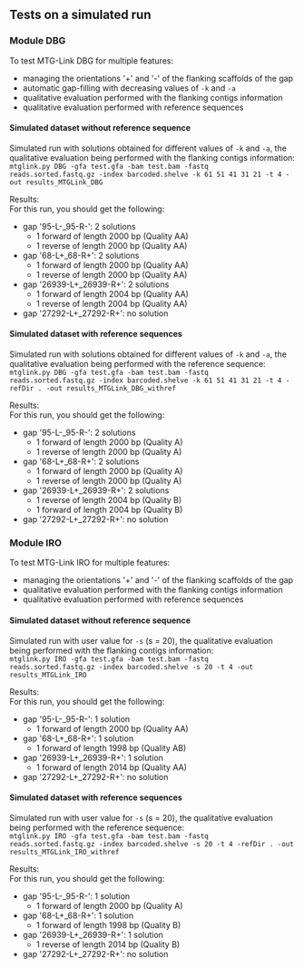 ## Tests on a simulated run

### Module DBG

To test MTG-Link DBG for multiple features:  
* managing the orientations '+' and '-' of the flanking scaffolds of the gap  
* automatic gap-filling with decreasing values of `-k` and `-a`  
* qualitative evaluation performed with the flanking contigs information  
* qualitative evaluation performed with reference sequences

#### Simulated dataset without reference sequence

Simulated run with solutions obtained for different values of `-k` and `-a`, the qualitative evaluation being performed with the flanking contigs information:  
`mtglink.py DBG -gfa test.gfa -bam test.bam -fastq reads.sorted.fastq.gz -index barcoded.shelve -k 61 51 41 31 21 -t 4 -out results_MTGLink_DBG`  

Results:  
For this run, you should get the following:  
* gap '95-L-_95-R-': 2 solutions
    * 1 forward of length 2000 bp (Quality AA)  
    * 1 reverse of length 2000 bp (Quality AA)  
* gap '68-L+_68-R+': 2 solutions 
    * 1 forward of length 2000 bp (Quality AA)  
    * 1 reverse of length 2000 bp (Quality AA)  
* gap '26939-L+_26939-R+': 2 solutions
    * 1 forward of length 2004 bp (Quality AA)  
    * 1 reverse of length 2004 bp (Quality AA)  
* gap '27292-L+_27292-R+': no solution

#### Simulated dataset with reference sequences

Simulated run with solutions obtained for different values of `-k` and `-a`, the qualitative evaluation being performed with the reference sequence:  
`mtglink.py DBG -gfa test.gfa -bam test.bam -fastq reads.sorted.fastq.gz -index barcoded.shelve -k 61 51 41 31 21 -t 4 -refDir . -out results_MTGLink_DBG_withref`  

Results:  
For this run, you should get the following:  
* gap '95-L-_95-R-': 2 solutions
    * 1 forward of length 2000 bp (Quality A)  
    * 1 reverse of length 2000 bp (Quality A)  
* gap '68-L+_68-R+': 2 solutions  
    * 1 forward of length 2000 bp (Quality A)  
    * 1 reverse of length 2000 bp (Quality A)  
* gap '26939-L+_26939-R+': 2 solutions
    * 1 reverse of length 2004 bp (Quality B)  
    * 1 forward of length 2004 bp (Quality B)  
* gap '27292-L+_27292-R+': no solution

### Module IRO

To test MTG-Link IRO for multiple features:  
* managing the orientations '+' and '-' of the flanking scaffolds of the gap  
* qualitative evaluation performed with the flanking contigs information  
* qualitative evaluation performed with reference sequences

#### Simulated dataset without reference sequence

Simulated run with user value for `-s` (s = 20), the qualitative evaluation being performed with the flanking contigs information:  
`mtglink.py IRO -gfa test.gfa -bam test.bam -fastq reads.sorted.fastq.gz -index barcoded.shelve -s 20 -t 4 -out results_MTGLink_IRO`  

Results:  
For this run, you should get the following:  
* gap '95-L-_95-R-': 1 solution
    * 1 forward of length 2000 bp (Quality AA)  
* gap '68-L+_68-R+': 1 solution 
    * 1 forward of length 1998 bp (Quality AB)  
* gap '26939-L+_26939-R+': 1 solution
    * 1 forward of length 2014 bp (Quality AA)  
* gap '27292-L+_27292-R+': no solution

#### Simulated dataset with reference sequences

Simulated run with user value for `-s` (s = 20), the qualitative evaluation being performed with the reference sequence:  
`mtglink.py IRO -gfa test.gfa -bam test.bam -fastq reads.sorted.fastq.gz -index barcoded.shelve -s 20 -t 4 -refDir . -out results_MTGLink_IRO_withref`  

Results:  
For this run, you should get the following:  
* gap '95-L-_95-R-': 1 solution
    * 1 forward of length 2000 bp (Quality A)  
* gap '68-L+_68-R+': 1 solution  
    * 1 forward of length 1998 bp (Quality B)  
* gap '26939-L+_26939-R+': 1 solution
    * 1 reverse of length 2014 bp (Quality B)  
* gap '27292-L+_27292-R+': no solution